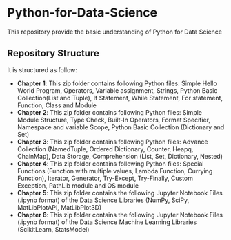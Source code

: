 # Python-for-Data-Science
This repository provide the basic understanding of Python for Data Science

## Repository Structure
It is structured as follow:

- **Chapter 1**: This zip folder contains following Python files: Simple Hello World Program, Operators, Variable assignment, Strings, Python Basic Collection(List and Tuple), If Statement, While Statement, For statement, Function, Class and Module  
- **Chapter 2**: This zip folder contains following Python files: Simple Module Structure, Type Check, Built-In Operators, Format Specifier, Namespace and variable Scope, Python Basic Collection (Dictionary and Set) 
- **Chapter 3**: This zip folder contains following Python files: Advance Collection (NamedTuple, Ordered Dictionary, Counter, Heapq, ChainMap), Data Storage, Comprehension (List, Set, Dictionary, Nested)
- **Chapter 4**: This zip folder contains following Python files: Special Functions (Function with multiple values, Lambda Function, Currying Function), Iterator, Generator, Try-Except, Try-Finally, Custom Exception, PathLib module and OS module
- **Chapter 5**: This zip folder contains the following Jupyter Notebook Files (.ipynb format) of the Data Science Libraries (NumPy, SciPy, MatLibPlotAPI, MatLibPlot3D)
- **Chapter 6**: This zip folder contains the following Jupyter Notebook Files (.ipynb format) of the Data Science Machine Learning Libraries (ScikitLearn, StatsModel)
